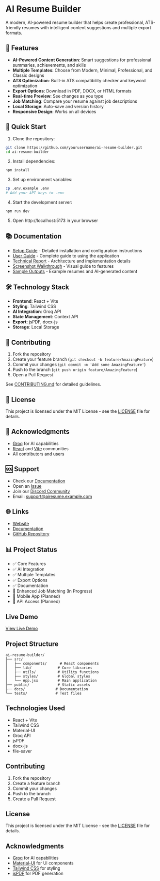 # AI Resume Builder

A modern, AI-powered resume builder that helps create professional, ATS-friendly resumes with intelligent content suggestions and multiple export formats.

## 🌟 Features

- **AI-Powered Content Generation**: Smart suggestions for professional summaries, achievements, and skills
- **Multiple Templates**: Choose from Modern, Minimal, Professional, and Classic designs
- **ATS Optimization**: Built-in ATS compatibility checker and keyword optimization
- **Export Options**: Download in PDF, DOCX, or HTML formats
- **Real-time Preview**: See changes as you type
- **Job Matching**: Compare your resume against job descriptions
- **Local Storage**: Auto-save and version history
- **Responsive Design**: Works on all devices

## 🚀 Quick Start

1. Clone the repository:
```bash
git clone https://github.com/yourusername/ai-resume-builder.git
cd ai-resume-builder
```

2. Install dependencies:
```bash
npm install
```

3. Set up environment variables:
```bash
cp .env.example .env
# Add your API keys to .env
```

4. Start the development server:
```bash
npm run dev
```

5. Open http://localhost:5173 in your browser

## 📚 Documentation

- [Setup Guide](docs/setup-guide.md) - Detailed installation and configuration instructions
- [User Guide](docs/user-guide.md) - Complete guide to using the application
- [Technical Report](docs/technical-report.md) - Architecture and implementation details
- [Screenshot Walkthrough](docs/screenshot-walkthrough.md) - Visual guide to features
- [Sample Outputs](docs/sample-outputs.md) - Example resumes and AI-generated content

## 🛠️ Technology Stack

- **Frontend**: React + Vite
- **Styling**: Tailwind CSS
- **AI Integration**: Groq API
- **State Management**: Context API
- **Export**: jsPDF, docx-js
- **Storage**: Local Storage

## 🤝 Contributing

1. Fork the repository
2. Create your feature branch (`git checkout -b feature/AmazingFeature`)
3. Commit your changes (`git commit -m 'Add some AmazingFeature'`)
4. Push to the branch (`git push origin feature/AmazingFeature`)
5. Open a Pull Request

See [CONTRIBUTING.md](CONTRIBUTING.md) for detailed guidelines.

## 📝 License

This project is licensed under the MIT License - see the [LICENSE](LICENSE) file for details.

## 🙏 Acknowledgments

- [Groq](https://groq.com) for AI capabilities
- [React](https://reactjs.org) and [Vite](https://vitejs.dev) communities
- All contributors and users

## 🆘 Support

- Check our [Documentation](docs/)
- Open an [Issue](https://github.com/yourusername/ai-resume-builder/issues)
- Join our [Discord Community](https://discord.gg/yourdiscord)
- Email: support@airesume.example.com

## 🌐 Links

- [Website](https://airesume.example.com)
- [Documentation](https://docs.airesume.example.com)
- [GitHub Repository](https://github.com/yourusername/ai-resume-builder)

## 📊 Project Status

- ✅ Core Features
- ✅ AI Integration
- ✅ Multiple Templates
- ✅ Export Options
- ✅ Documentation
- 🚧 Enhanced Job Matching (In Progress)
- 🚧 Mobile App (Planned)
- 🚧 API Access (Planned)

## Live Demo

[View Live Demo](https://airesumebuilder.netlify.app/)

## Project Structure

```
ai-resume-builder/
├── src/
│   ├── components/      # React components
│   ├── lib/            # Core libraries
│   ├── utils/          # Utility functions
│   ├── styles/         # Global styles
│   └── App.jsx         # Main application
├── public/             # Static assets
├── docs/              # Documentation
└── tests/             # Test files
```

## Technologies Used

- React + Vite
- Tailwind CSS
- Material-UI
- Groq API
- jsPDF
- docx-js
- file-saver

## Contributing

1. Fork the repository
2. Create a feature branch
3. Commit your changes
4. Push to the branch
5. Create a Pull Request

## License

This project is licensed under the MIT License - see the [LICENSE](LICENSE) file for details.

## Acknowledgments

- [Groq](https://groq.com) for AI capabilities
- [Material-UI](https://mui.com) for UI components
- [Tailwind CSS](https://tailwindcss.com) for styling
- [jsPDF](https://github.com/parallax/jsPDF) for PDF generation

